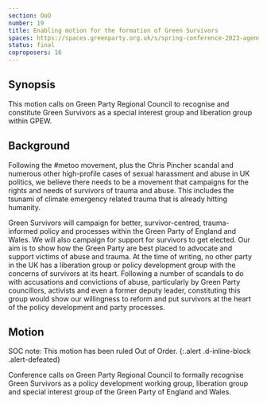 ```yaml
---
section: OoO
number: 19
title: Enabling motion for the formation of Green Survivors
spaces: https://spaces.greenparty.org.uk/s/spring-conference-2023-agenda-forum/?contentId=119571
status: final
coproposers: 16
---
```

## Synopsis
This motion calls on Green Party Regional Council to recognise and constitute Green Survivors as a special interest group and liberation group within GPEW.

## Background
Following the #metoo movement, plus the Chris Pincher scandal and numerous other high-profile cases of sexual harassment and abuse in UK politics, we believe there needs to be a movement that campaigns for the rights and needs of survivors of trauma and abuse. This includes the tsunami of climate emergency related trauma that is already hitting humanity.

Green Survivors will campaign for better, survivor-centred, trauma-informed policy and processes within the Green Party of England and Wales. We will also campaign for support for survivors to get elected. Our aim is to show how the Green Party are best placed to advocate and support victims of abuse and trauma. At the time of writing, no other party in the UK has a liberation group or policy development group with the concerns of survivors at its heart. Following a number of scandals to do with accusations and convictions of abuse, particularly by Green Party councillors, activists and even a former deputy leader, constituting this group would show our willingness to reform and put survivors at the heart of the policy development and party processes.

## Motion
SOC note: This motion has been ruled Out of Order.
{:.alert .d-inline-block .alert-defeated}

Conference calls on Green Party Regional Council to formally recognise Green Survivors as a policy development working group, liberation group and special interest group of the Green Party of England and Wales.
